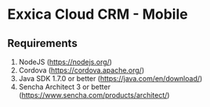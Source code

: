 # Exxica Cloud CRM - Mobile

## Requirements
1. NodeJS (https://nodejs.org/)
2. Cordova (https://cordova.apache.org/)
3. Java SDK 1.7.0 or better (https://java.com/en/download/)
4. Sencha Architect 3 or better (https://www.sencha.com/products/architect/)